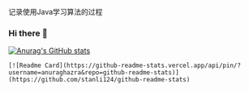 记录使用Java学习算法的过程

### Hi there 👋

<!--
this is a ✨ _special_ ✨ repository because its `README.md` (this file) appears on your GitHub profile.

Here are some ideas to get you started:

- 🔭 I’m currently working on ...
- 🌱 I’m currently learning ...
- 👯 I’m looking to collaborate on ...
- 🤔 I’m looking for help with ...
- 💬 Ask me about ...
- 📫 How to reach me: ...
- 😄 Pronouns: ...
- ⚡ Fun fact: ...
  -->

[![Anurag's GitHub stats](https://github-readme-stats.vercel.app/api?username=stanli124&theme=onedark&show_icons=true)](https://github.com/anuraghazra/github-readme-stats)

```
[![Readme Card](https://github-readme-stats.vercel.app/api/pin/?username=anuraghazra&repo=github-readme-stats)](https://github.com/stanli124/github-readme-stats)
```

### 